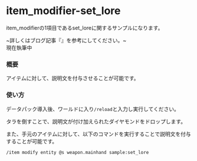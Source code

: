 # item_modifier-set_lore
item_modifierの1項目であるset_loreに関するサンプルになります。

~詳しくはブログ記事『[]()』を参考にしてください。~<br>
現在執筆中

<h3>概要</h3>
アイテムに対して、説明文を付与させることが可能です。

<h3>使い方</h3>

データパック導入後、ワールドに入り```/reload```と入力し実行してください。

タラを倒すことで、説明文が付け加えられたダイヤモンドをドロップします。

また、手元のアイテムに対して、以下のコマンドを実行することで説明文を付与することが可能です。

```copy
/item modify entity @s weapon.mainhand sample:set_lore
```
